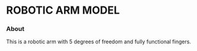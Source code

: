 # ROBOTIC ARM MODEL

### About

This is a robotic arm with 5 degrees of freedom and fully functional fingers.
